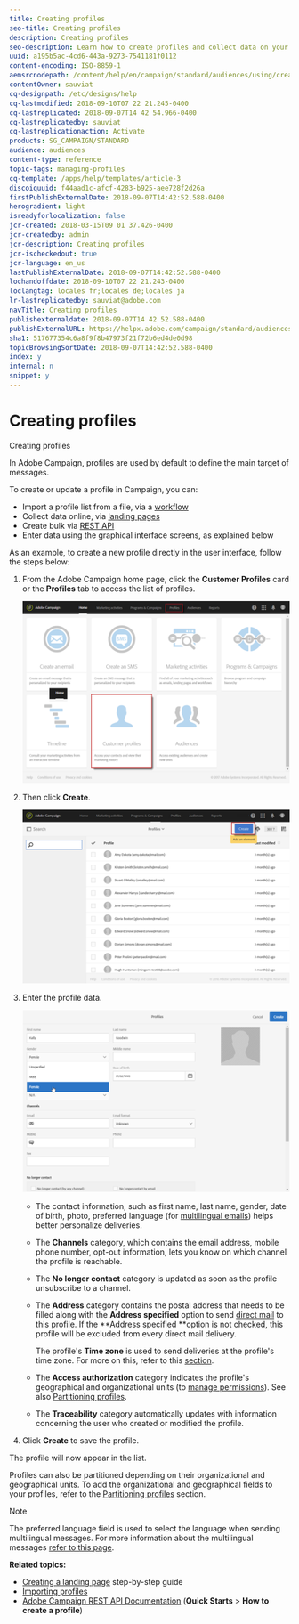 ```yaml
---
title: Creating profiles
seo-title: Creating profiles
description: Creating profiles
seo-description: Learn how to create profiles and collect data on your contacts, using APIs, import capabilities, online acquisition, automatic or manual updates.
uuid: a195b5ac-4cd6-443a-9273-7541181f0112
content-encoding: ISO-8859-1
aemsrcnodepath: /content/help/en/campaign/standard/audiences/using/creating-profiles
contentOwner: sauviat
cq-designpath: /etc/designs/help
cq-lastmodified: 2018-09-10T07 22 21.245-0400
cq-lastreplicated: 2018-09-07T14 42 54.966-0400
cq-lastreplicatedby: sauviat
cq-lastreplicationaction: Activate
products: SG_CAMPAIGN/STANDARD
audience: audiences
content-type: reference
topic-tags: managing-profiles
cq-template: /apps/help/templates/article-3
discoiquuid: f44aad1c-afcf-4283-b925-aee728f2d26a
firstPublishExternalDate: 2018-09-07T14:42:52.588-0400
herogradient: light
isreadyforlocalization: false
jcr-created: 2018-03-15T09 01 37.426-0400
jcr-createdby: admin
jcr-description: Creating profiles
jcr-ischeckedout: true
jcr-language: en_us
lastPublishExternalDate: 2018-09-07T14:42:52.588-0400
lochandoffdate: 2018-09-10T07 22 21.243-0400
loclangtag: locales fr;locales de;locales ja
lr-lastreplicatedby: sauviat@adobe.com
navTitle: Creating profiles
publishexternaldate: 2018-09-07T14 42 52.588-0400
publishExternalURL: https://helpx.adobe.com/campaign/standard/audiences/using/creating-profiles.html
sha1: 517677354c6a8f9f8b47973f21f72b6ed4de0d98
topicBrowsingSortDate: 2018-09-07T14:42:52.588-0400
index: y
internal: n
snippet: y
---
```


# Creating profiles

Creating profiles

In Adobe Campaign, profiles are used by default to define the main target of messages.

To create or update a profile in Campaign, you can:

* Import a profile list from a file, via a [workflow](https://docs.campaign.adobe.com/doc/standard/en/Videos/importing_profiles.mp4)
* Collect data online, via [landing pages](https://docs.campaign.adobe.com/doc/standard/getting_started/en/ACS_CreateLandingPage.html)
* Create bulk via [REST API](http://docs.campaign.adobe.com/doc/standard/en/api/ACS_API.html)
* Enter data using the graphical interface screens, as explained below

As an example, to create a new profile directly in the user interface, follow the steps below:

1. From the Adobe Campaign home page, click the **Customer Profiles** card or the **Profiles** tab to access the list of profiles.

   ![](assets/profile_creation_1.png)

1. Then click **Create**.

   ![](assets/profile_creation.png)

1. Enter the profile data.

   ![](assets/profile_creation1.png)

    * The contact information, such as first name, last name, gender, date of birth, photo, preferred language (for [multilingual emails](../../channels/using/creating-a-multilingual-email.md)) helps better personalize deliveries.
    * The **Channels** category, which contains the email address, mobile phone number, opt-out information, lets you know on which channel the profile is reachable.
    * The **No longer contact** category is updated as soon as the profile unsubscribe to a channel.
    * The **Address** category contains the postal address that needs to be filled along with the **Address specified** option to send [direct mail](../../channels/using/about-direct-mail.md) to this profile. If the **Address specified **option is not checked, this profile will be excluded from every direct mail delivery.

      The profile's **Time zone** is used to send deliveries at the profile's time zone. For more on this, refer to this [section](../../sending/using/sending-messages-at-the-recipient-s-time-zone.md). 
    
    * The **Access authorization** category indicates the profile's geographical and organizational units (to [manage permissions](../../administration/using/about-access-management.md)). See also [Partitioning profiles](../../administration/using/organizational-and-geographical-units.md#partitioning-profiles).
    * The **Traceability** category automatically updates with information concerning the user who created or modified the profile.

1. Click **Create** to save the profile.

The profile will now appear in the list.

Profiles can also be partitioned depending on their organizational and geographical units. To add the organizational and geographical fields to your profiles, refer to the [Partitioning profiles](../../administration/using/organizational-and-geographical-units.md#partitioning-profiles) section.

>[!NOTE]
>
>The preferred language field is used to select the language when sending multilingual messages. For more information about the multilingual messages [refer to this page](../../channels/using/creating-a-multilingual-email.md).

**Related topics:**

* [Creating a landing page](https://docs.campaign.adobe.com/doc/standard/getting_started/en/ACS_CreateLandingPage.html) step-by-step guide
* [Importing profiles](https://docs.campaign.adobe.com/doc/standard/en/Videos/importing_profiles.mp4)
* [Adobe Campaign REST API Documentation](http://docs.campaign.adobe.com/doc/standard/en/api/ACS_API.html) (**Quick Starts** > **How to create a profile**)

